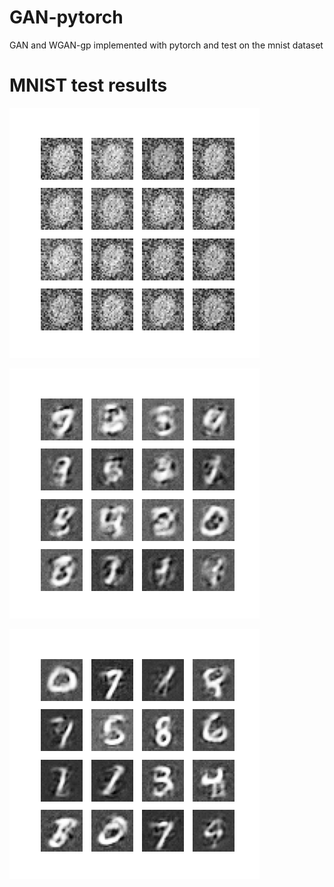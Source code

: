 # GAN-pytorch
GAN and WGAN-gp implemented with pytorch and test on the mnist dataset

# MNIST test results

![epoch0](https://github.com/ZDDWLIG/GAN-pytorch/blob/master/image/mnist_epoch%3D0.png)

![epoch40](https://github.com/ZDDWLIG/GAN-pytorch/blob/master/image/mnist_epoch%3D40.png)

![epoch160](https://github.com/ZDDWLIG/GAN-pytorch/blob/master/image/mnist_epoch%3D160.png)
